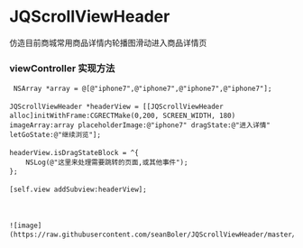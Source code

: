 # JQScrollViewHeader
仿造目前商城常用商品详情内轮播图滑动进入商品详情页

 
 
 
 ### viewController 实现方法   
 
     NSArray *array = @[@"iphone7",@"iphone7",@"iphone7",@"iphone7"];
    
    JQScrollViewHeader *headerView = [[JQScrollViewHeader alloc]initWithFrame:CGRECTMake(0,200, SCREEN_WIDTH, 180) imageArray:array placeholderImage:@"iphone7" dragState:@"进入详情" letGoState:@"继续浏览"];
    
    headerView.isDragStateBlock = ^{
        NSLog(@"这里来处理需要跳转的页面,或其他事件");
    };
    
    [self.view addSubview:headerView];
 
 
 
    ![image](https://raw.githubusercontent.com/seanBoler/JQScrollViewHeader/master/JQScrollViewHeader/gifscrollView.gif)




